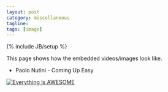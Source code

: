 ```yaml
---
layout: post
category: miscellaneous
tagline: 
tags: [image]
---
```

{% include JB/setup %}

This page shows how the embedded videos/images look like.

* Paolo Nutini - Coming Up Easy

[![Everything Is AWESOME](https://img.youtube.com/vi/FIQ2Rxh1k9Y/0.jpg)](https://www.youtube.com/watch?v=FIQ2Rxh1k9Y "Paolo Nutini - Coming Up Easy")

